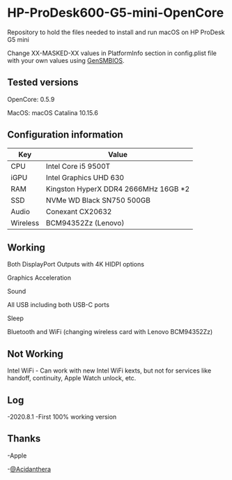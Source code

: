 # HP-ProDesk600-G5-mini-OpenCore
Repository to hold the files needed to install and run macOS on HP ProDesk G5 mini

Change XX-MASKED-XX values in PlatformInfo section in config.plist file with your own values using [GenSMBIOS](https://github.com/corpnewt/GenSMBIOS).

## Tested versions
OpenCore: 0.5.9

MacOS: macOS Catalina 10.15.6

## Configuration information
Key | Value
--- | ---
CPU | Intel Core i5 9500T
iGPU | Intel Graphics UHD 630
RAM | Kingston HyperX DDR4 2666MHz 16GB *2
SSD | NVMe WD Black SN750 500GB 
Audio | Conexant CX20632
Wireless | BCM94352Zz (Lenovo)

## Working
Both DisplayPort Outputs with 4K HIDPI options

Graphics Acceleration

Sound

All USB including both USB-C ports

Sleep

Bluetooth and WiFi (changing wireless card with Lenovo BCM94352Zz)

## Not Working
Intel WiFi - Can work with new Intel WiFi kexts, but not for services like handoff, continuity, Apple Watch unlock, etc.

## Log
-2020.8.1
  -First 100% working version

## Thanks
-Apple

-[@Acidanthera](https://github.com/acidanthera)